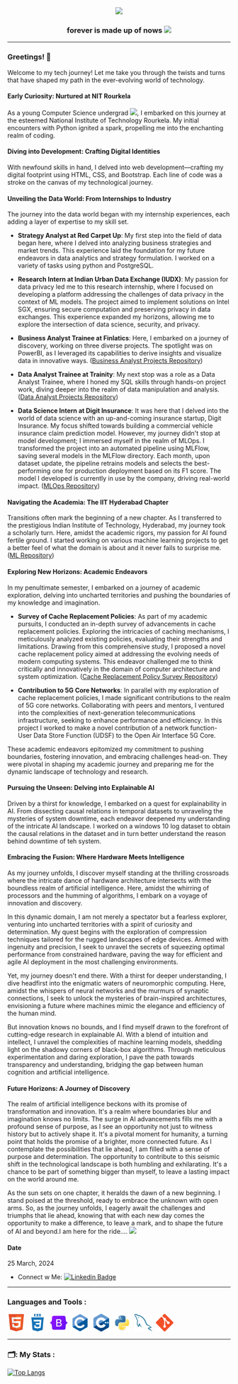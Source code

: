 <div id="header" align="center">
  <img src="https://media.giphy.com/media/DBW3BniaWrFo4/giphy.gif" width="250"/>
  
  
  <h3>
  forever is made up of nows
  <img src="https://media.giphy.com/media/v1.Y2lkPTc5MGI3NjExMTFhNzFmZjM2YWUyMTZhODI2MTMyNzZmNzk3NTQ5YzEyMmMzNjk2NiZlcD12MV9pbnRlcm5hbF9naWZzX2dpZklkJmN0PWc/hp3dmEypS0FaoyzWLR/giphy.gif" width="22"/>
</h3>
</div>

---

### Greetings! 👋

Welcome to my tech journey! Let me take you through the twists and turns that have shaped my path in the ever-evolving world of technology.

#### Early Curiosity: Nurtured at NIT Rourkela

As a young Computer Science undergrad <img src="https://i.pinimg.com/originals/aa/27/62/aa2762f2783a3026e13e4a888814fe21.gif" width="30"/>, I embarked on this journey at the esteemed National Institute of Technology Rourkela. My initial encounters with Python ignited a spark, propelling me into the enchanting realm of coding.

#### Diving into Development: Crafting Digital Identities

With newfound skills in hand, I delved into web development—crafting my digital footprint using HTML, CSS, and Bootstrap. Each line of code was a stroke on the canvas of my technological journey. 

#### Unveiling the Data World: From Internships to Industry

The journey into the data world began with my internship experiences, each adding a layer of expertise to my skill set.

- **Strategy Analyst at Red Carpet Up**: My first step into the field of data began here, where I delved into analyzing business strategies and market trends. This experience laid the foundation for my future endeavors in data analytics and strategy formulation. I worked on a variety of tasks using python and PostgreSQL.

- **Research Intern at Indian Urban Data Exchange (IUDX)**: My passion for data privacy led me to this research internship, where I focused on developing a platform addressing the challenges of data privacy in the context of ML models. The project aimed to implement solutions on Intel SGX, ensuring secure computation and preserving privacy in data exchanges. This experience expanded my horizons, allowing me to explore the intersection of data science, security, and privacy.

- **Business Analyst Trainee at Finlatics**: Here, I embarked on a journey of discovery, working on three diverse projects. The spotlight was on PowerBI, as I leveraged its capabilities to derive insights and visualize data in innovative ways. ([Business Analyst Projects Repository](https://github.com/shivtikoo/BusinessAnalyst))

- **Data Analyst Trainee at Trainity**: My next stop was a role as a Data Analyst Trainee, where I honed my SQL skills through hands-on project work, diving deeper into the realm of data manipulation and analysis.([Data Analyst Projects Repository](https://github.com/shivtikoo/DataAnalytics))


- **Data Science Intern at Digit Insurance**: It was here that I delved into the world of data science with an up-and-coming insurance startup, Digit Insurance. My focus shifted towards building a commercial vehicle insurance claim prediction model. However, my journey didn't stop at model development; I immersed myself in the realm of MLOps. I transformed the project into an automated pipeline using MLFlow, saving several models in the MLFlow directory. Each month, upon dataset update, the pipeline retrains models and selects the best-performing one for production deployment based on its F1 score. The model I developed is currently in use by the company, driving real-world impact. ([MLOps Repository](https://github.com/shivtikoo/MLOps))

#### Navigating the Academia: The IIT Hyderabad Chapter

Transitions often mark the beginning of a new chapter. As I transferred to the prestigious Indian Institute of Technology, Hyderabad, my journey took a scholarly turn. Here, amidst the academic rigors, my passion for AI found fertile ground. I started working on various machine learning projects to get a better feel of what the domain is about and it never fails to surprise me. ([ML Repository](https://github.com/shivtikoo/ML))

#### Exploring New Horizons: Academic Endeavors

In my penultimate semester, I embarked on a journey of academic exploration, delving into uncharted territories and pushing the boundaries of my knowledge and imagination.

- **Survey of Cache Replacement Policies**: As part of my academic pursuits, I conducted an in-depth survey of advancements in cache replacement policies. Exploring the intricacies of caching mechanisms, I meticulously analyzed existing policies, evaluating their strengths and limitations. Drawing from this comprehensive study, I proposed a novel cache replacement policy aimed at addressing the evolving needs of modern computing systems. This endeavor challenged me to think critically and innovatively in the domain of computer architecture and system optimization. ([Cache Replacement Policy Survey Repository](https://github.com/shivtikoo/Computer_Architecture))

- **Contribution to 5G Core Networks**: In parallel with my exploration of cache replacement policies, I made significant contributions to the realm of 5G core networks. Collaborating with peers and mentors, I ventured into the complexities of next-generation telecommunications infrastructure, seeking to enhance performance and efficiency. In this project I worked to make a novel contribution of a network function- User Data Store Function (UDSF) to the Open Air Interface 5G Core. 

These academic endeavors epitomized my commitment to pushing boundaries, fostering innovation, and embracing challenges head-on. They were pivotal in shaping my academic journey and preparing me for the dynamic landscape of technology and research.


#### Pursuing the Unseen: Delving into Explainable AI

Driven by a thirst for knowledge, I embarked on a quest for explainability in AI. From dissecting causal relations in temporal datasets to unraveling the mysteries of system downtime, each endeavor deepened my understanding of the intricate AI landscape. I worked on a windows 10 log dataset to obtain the causal relations in the dataset and in turn better understand the reason behind downtime of teh system. 

#### Embracing the Fusion: Where Hardware Meets Intelligence

As my journey unfolds, I discover myself standing at the thrilling crossroads where the intricate dance of hardware architecture intersects with the boundless realm of artificial intelligence. Here, amidst the whirring of processors and the humming of algorithms, I embark on a voyage of innovation and discovery.

In this dynamic domain, I am not merely a spectator but a fearless explorer, venturing into uncharted territories with a spirit of curiosity and determination. My quest begins with the exploration of compression techniques tailored for the rugged landscapes of edge devices. Armed with ingenuity and precision, I seek to unravel the secrets of squeezing optimal performance from constrained hardware, paving the way for efficient and agile AI deployment in the most challenging environments.

Yet, my journey doesn't end there. With a thirst for deeper understanding, I dive headfirst into the enigmatic waters of neuromorphic computing. Here, amidst the whispers of neural networks and the murmurs of synaptic connections, I seek to unlock the mysteries of brain-inspired architectures, envisioning a future where machines mimic the elegance and efficiency of the human mind.

But innovation knows no bounds, and I find myself drawn to the forefront of cutting-edge research in explainable AI. With a blend of intuition and intellect, I unravel the complexities of machine learning models, shedding light on the shadowy corners of black-box algorithms. Through meticulous experimentation and daring exploration, I pave the path towards transparency and understanding, bridging the gap between human cognition and artificial intelligence.

#### Future Horizons: A Journey of Discovery

The realm of artificial intelligence beckons with its promise of transformation and innovation. It's a realm where boundaries blur and imagination knows no limits. The surge in AI advancements fills me with a profound sense of purpose, as I see an opportunity not just to witness history but to actively shape it. It's a pivotal moment for humanity, a turning point that holds the promise of a brighter, more connected future. As I contemplate the possibilities that lie ahead, I am filled with a sense of purpose and determination. The opportunity to contribute to this seismic shift in the technological landscape is both humbling and exhilarating. It's a chance to be part of something bigger than myself, to leave a lasting impact on the world around me.

As the sun sets on one chapter, it heralds the dawn of a new beginning. I stand poised at the threshold, ready to embrace the unknown with open arms. So, as the journey unfolds, I eagerly await the challenges and triumphs that lie ahead, knowing that with each new day comes the opportunity to make a difference, to leave a mark, and to shape the future of AI and beyond.I am here for the ride....  <img src="https://hugelolcdn.com/i/28226.gif" width="150"/>



#### Date
25 March, 2024

- Connect w Me: [![Linkedin Badge](https://img.shields.io/badge/-shivtikoo-blue?style=flat&logo=Linkedin&logoColor=white)](https://www.linkedin.com/in/shiv-tikoo-0a9933202/)

---

### Languages and Tools :
<div>
  <img src="https://github.com/devicons/devicon/blob/master/icons/html5/html5-original.svg" title="HTML5" alt="HTML" width="40" height="40"/>&nbsp;
  <img src="https://github.com/devicons/devicon/blob/master/icons/css3/css3-plain-wordmark.svg"  title="CSS3" alt="CSS" width="40" height="40"/>&nbsp;
  <img src="https://github.com/devicons/devicon/blob/master/icons/bootstrap/bootstrap-original.svg" title="BootStrap" alt="BootStrap" width="40" height="40"/>&nbsp;
  <img src="https://github.com/devicons/devicon/blob/master/icons/c/c-original.svg" title="C"  alt="C" width="40" height="40"/>&nbsp;
  <img src="https://github.com/devicons/devicon/blob/master/icons/cplusplus/cplusplus-original.svg" title="C++"  alt="C++" width="40" height="40"/>&nbsp;
  <img src="https://github.com/devicons/devicon/blob/master/icons/python/python-original.svg" title="Python" **alt="Python" width="40" height="40"/>&nbsp;
  <img src="https://github.com/devicons/devicon/blob/master/icons/mysql/mysql-original.svg" title="MySQL"  alt="MySQL" width="40" height="40"/>&nbsp;
  <img src="https://github.com/devicons/devicon/blob/master/icons/git/git-original.svg" title="Git" **alt="Git" width="40" height="40"/>
</div>

---

### 🗂️: My Stats :
[![Top Langs](https://github-readme-stats.vercel.app/api/top-langs/?username=shivtikoo&layout=compact&theme=vision-friendly-dark)](https://github.com/anuraghazra/github-readme-stats)
